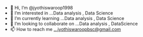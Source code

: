 - 👋 Hi, I’m @jyothiswaroop1998
- 👀 I’m interested in ...Data analysis , Data Science
- 🌱 I’m currently learning ...Data analysis , Data Science
- 💞️ I’m looking to collaborate on ...Data analysis  , DataScience
- 📫 How to reach me ...jyothiswaroopbsc@gmail.com

<!---
jyothiswaroop1998/jyothiswaroop1998 is a ✨ special ✨ repository because its `README.md` (this file) appears on your GitHub profile.
You can click the Preview link to take a look at your changes.
--->
